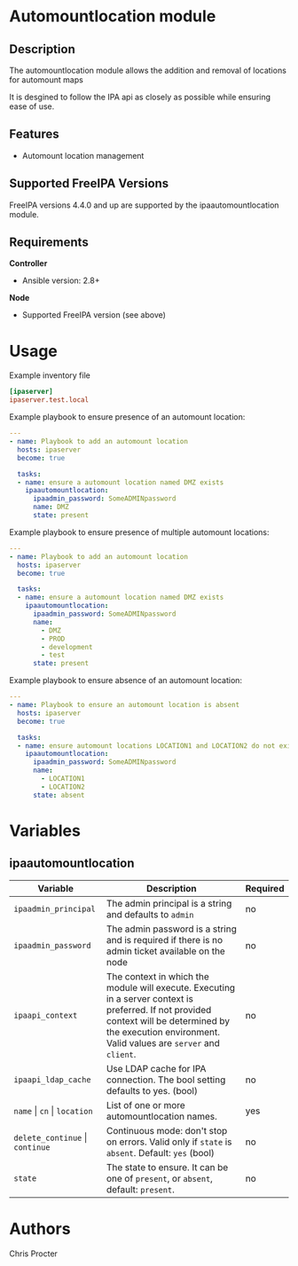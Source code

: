 Automountlocation module
=====================

Description
-----------

The automountlocation module allows the addition and removal of locations for automount maps

It is desgined to follow the IPA api as closely as possible while ensuring ease of use.


Features
--------
* Automount location management

Supported FreeIPA Versions
--------------------------

FreeIPA versions 4.4.0 and up are supported by the ipaautomountlocation module.

Requirements
------------
**Controller**
* Ansible version: 2.8+

**Node**
* Supported FreeIPA version (see above)


Usage
=====

Example inventory file

```ini
[ipaserver]
ipaserver.test.local
```


Example playbook to ensure presence of an automount location:

```yaml
---
- name: Playbook to add an automount location
  hosts: ipaserver
  become: true

  tasks:
  - name: ensure a automount location named DMZ exists
    ipaautomountlocation:
      ipaadmin_password: SomeADMINpassword
      name: DMZ
      state: present

```

Example playbook to ensure presence of multiple automount locations:

```yaml
---
- name: Playbook to add an automount location
  hosts: ipaserver
  become: true

  tasks:
  - name: ensure a automount location named DMZ exists
    ipaautomountlocation:
      ipaadmin_password: SomeADMINpassword
      name:
        - DMZ
        - PROD
        - development
        - test
      state: present
```


Example playbook to ensure absence of an automount location:

```yaml
---
- name: Playbook to ensure an automount location is absent
  hosts: ipaserver
  become: true

  tasks:
  - name: ensure automount locations LOCATION1 and LOCATION2 do not exist
    ipaautomountlocation:
      ipaadmin_password: SomeADMINpassword
      name:
        - LOCATION1
        - LOCATION2
      state: absent
```

Variables
=========

ipaautomountlocation
-------

Variable | Description | Required
-------- | ----------- | --------
`ipaadmin_principal` | The admin principal is a string and defaults to `admin` | no
`ipaadmin_password` | The admin password is a string and is required if there is no admin ticket available on the node | no
`ipaapi_context` | The context in which the module will execute. Executing in a server context is preferred. If not provided context will be determined by the execution environment. Valid values are `server` and `client`. | no
`ipaapi_ldap_cache` | Use LDAP cache for IPA connection. The bool setting defaults to yes. (bool) | no
`name` \| `cn` \| `location` | List of one or more automountlocation names. | yes
`delete_continue` \| `continue` | Continuous mode: don't stop on errors. Valid only if `state` is `absent`. Default: `yes` (bool) | no
`state` | The state to ensure. It can be one of `present`, or `absent`, default: `present`. | no


Authors
=======

Chris Procter
